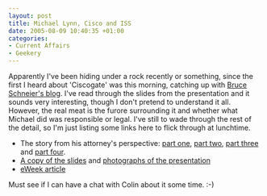 ```yaml
---
layout: post
title: Michael Lynn, Cisco and ISS
date: 2005-08-09 10:40:35 +01:00
categories:
- Current Affairs
- Geekery
---
```

Apparently I've been hiding under a rock recently or something, since the first I heard about 'Ciscogate' was this morning, catching up with <a href="http://www.schneier.com/blog/archives/2005/08/more_lynncisco.html" title="More Lynn/Cisco Information">Bruce Schneier's blog</a>.  I've read through the slides from the presentation and it sounds very interesting, though I don't pretend to understand it all.  However, the real meat is the furore surrounding it and whether what Michael did was responsible or legal.  I've still to wade through the rest of the detail, so I'm just listing some links here to flick through at lunchtime.

<ul>
 <li>The story from his attorney's perspective: <a href="http://www.granick.com/archive/2005_08_01_theshout_archive.html#112302921362405957">part one</a>, <a href="http://www.granick.com/archive/2005_08_01_theshout_archive.html#112311806179768898">part two</a>, <a href="http://www.granick.com/archive/2005_08_01_theshout_archive.html#112320079983935922">part three</a> and <a href="http://www.granick.com/archive/2005_08_01_theshout_archive.html#112330515113516813">part four</a>.</li>
  <li><a href="http://cryptome.org/lynn-cisco.zip">A copy of the slides</a> and <a href="http://42.pl/lynn/">photographs of the presentation</a></li>
  <li><a href="http://www.eweek.com/article2/0,1895,1842310,00.asp" title="Where Does Truth Lie in Lynn/Cisco Case?">eWeek article</a></li>
</ul>

Must see if I can have a chat with Colin about it some time. :-)
